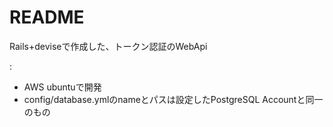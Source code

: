 # README

Rails+deviseで作成した、トークン認証のWebApi

:

* AWS ubuntuで開発
* config/database.ymlのnameとパスは設定したPostgreSQL Accountと同一のもの


